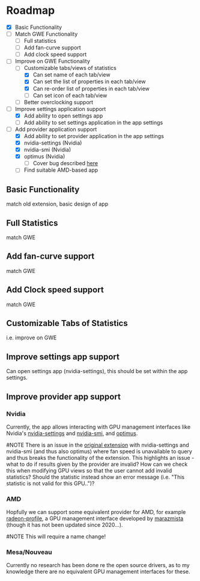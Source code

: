 <!--
SPDX-FileCopyrightText: 2024 Deren Vural
SPDX-License-Identifier: GPL-3.0-or-later
-->

# Roadmap

- [x] Basic Functionality
- [ ] Match GWE Functionality
	- [ ] Full statistics
	- [ ] Add fan-curve support
	- [ ] Add clock speed support
- [ ] Improve on GWE Functionality
	- [ ] Customizable tabs/views of statistics
        - [x] Can set name of each tab/view
        - [x] Can set the list of properties in each tab/view
        - [x] Can re-order list of properties in each tab/view
        - [ ] Can set icon of each tab/view
    - [ ] Better overclocking support
- [ ] Improve settings application support
	- [x] Add ability to open settings app
	- [ ] Add ability to set settings application in the app settings
- [ ] Add provider application support
	- [x] Add ability to set provider application in the app settings
	- [x] nvidia-settings (Nvidia)
	- [x] nvidia-smi (Nvidia)
	- [x] optimus (Nvidia)
		- [ ] Cover bug described [here](https://github.com/ethanwharris/gnome-nvidia-extension/issues/206)
	- [ ] Find suitable AMD-based app

## Basic Functionality
match old extension, basic design of app

## Full Statistics
match GWE

## Add fan-curve support
match GWE

## Add Clock speed support
match GWE

## Customizable Tabs of Statistics
i.e. improve on GWE

## Improve settings app support
Can open settings app (nvidia-settings), this should be set within the app settings.

## Improve provider app support
### Nvidia
Currently, the app allows interacting with GPU management interfaces like Nvidia's [nvidia-settings](https://github.com/NVIDIA/nvidia-settings) and [nvidia-smi](https://developer.nvidia.com/nvidia-system-management-interface), and [optimus](https://www.nvidia.com/en-gb/geforce/technologies/optimus/).

#NOTE There is an issue in the [original extension](https://github.com/ethanwharris/gnome-nvidia-extension) with nvidia-settings and nvidia-smi (and thus also optimus) where fan speed is unavailable to query and thus breaks the functionality of the extension. This highlights an issue - what to do if results given by the provider are invalid? How can we check this when modifying GPU views so that the user cannot add invalid statistics? Should the statistic instead show an error message (i.e. "This statistic is not valid for this GPU..")?

### AMD
Hopfully we can support some equivalent provider for AMD, for example [radeon-profile](https://github.com/marazmista/radeon-profile), a GPU management interface developed by [marazmista](https://github.com/marazmista) (though it has not been updated since 2020...).

#NOTE This will require a name change!

### Mesa/Nouveau
Currently no research has been done re the open source drivers, as to my knowledge there are no equivalent GPU management interfaces for these.
